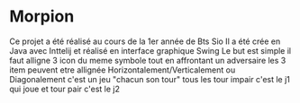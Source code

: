 # Morpion
Ce projet a été réalisé au cours de la 1er année de Bts Sio
Il a été crée en Java avec Inttelij et réalisé en interface graphique Swing
Le but est simple il faut alligne 3 icon du meme symbole tout en affrontant un adversaire
les 3 item peuvent etre allignée Horizontalement/Verticalement ou Diagonalement
c'est un jeu "chacun son tour" tous les tour impair c'est le j1 qui joue et tour pair c'est le j2

